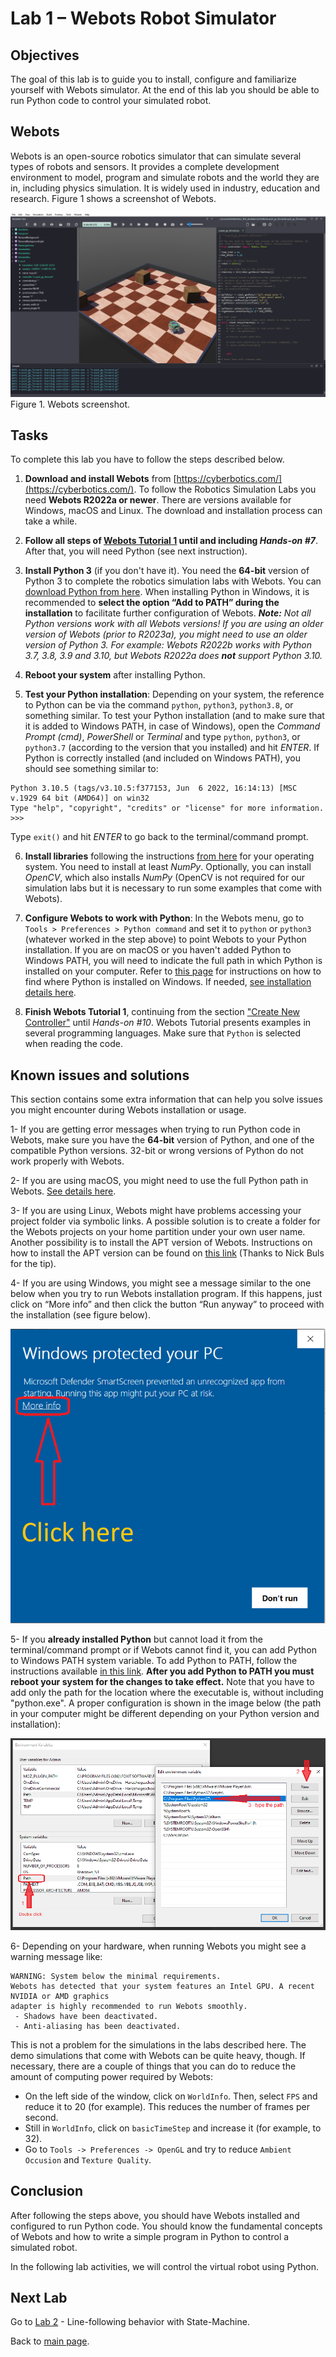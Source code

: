 # Lab 1 – Webots Robot Simulator

## Objectives

The goal of this lab is to guide you to install, configure and familiarize yourself with Webots simulator. At the end of this lab you should be able to run Python code to control your simulated robot. 

## Webots
Webots is an open-source robotics simulator that can simulate several types of robots and sensors. It provides a complete development environment to model, program and simulate robots and the world they are in, including physics simulation. It is widely used in industry, education and research. Figure 1 shows a screenshot of Webots.

![Webots screenshot](../Lab1/Webots_screenshot.png)
Figure 1. Webots screenshot.

## Tasks
To complete this lab you have to follow the steps described below. 

1. **Download and install Webots** from [https://cyberbotics.com/](https://cyberbotics.com/). To follow the Robotics Simulation Labs you need **Webots R2022a or newer**. There are versions available for Windows, macOS and Linux. The download and installation process can take a while.
 
2. **Follow all steps of [Webots Tutorial 1](https://cyberbotics.com/doc/guide/tutorial-1-your-first-simulation-in-webots) until and including _Hands-on #7_**. After that, you will need Python (see next instruction).

3. **Install Python 3** (if you don't have it). You need the **64-bit** version of Python 3 to complete the robotics simulation labs with Webots. You can [download Python from here](https://www.python.org/downloads/). When installing Python in Windows, it is recommended to **select the option “Add to PATH” during the installation** to facilitate further configuration of Webots.
 _**Note:** Not all Python versions work with all Webots versions! If you are using an older version of Webots (prior to R2023a), you might need to use an older version of Python 3. For example: Webots R2022b works with Python 3.7, 3.8, 3.9 and 3.10, but Webots R2022a does **not** support Python 3.10._ 

4. **Reboot your system** after installing Python.  

5. **Test your Python installation**: Depending on your system, the reference to Python can be via the command `python`, `python3`, `python3.8`, or something similar. To test your Python installation (and to make sure that it is added to Windows PATH, in case of Windows), open the _Command Prompt (cmd)_, _PowerShell_ or _Terminal_ and type `python`, `python3`, or `python3.7` (according to the version that you installed) and hit _ENTER_. If Python is correctly installed (and included on Windows PATH), you should see something similar to:
```
Python 3.10.5 (tags/v3.10.5:f377153, Jun  6 2022, 16:14:13) [MSC v.1929 64 bit (AMD64)] on win32
Type "help", "copyright", "credits" or "license" for more information.
>>>
```
  Type `exit()` and hit _ENTER_ to go back to the terminal/command prompt.

6. **Install libraries** following the instructions [from here](https://cyberbotics.com/doc/guide/using-python#libraries) for your operating system. You need to install at least _NumPy_. Optionally, you can install _OpenCV_, which also installs _NumPy_ (OpenCV is not required for our simulation labs but it is necessary to run some examples that come with Webots). 

7. **Configure Webots to work with Python**: In the Webots menu, go to `Tools > Preferences > Python command` and set it to `python` or `python3` (whatever worked in the step above) to point Webots to your Python installation. If you are on macOS or you haven't added Python to Windows PATH, you will need to indicate the full path in which Python is installed on your computer. Refer to [this page](https://datatofish.com/locate-python-windows/) for instructions on how to find where Python is installed on Windows. If needed, [see installation details here](https://cyberbotics.com/doc/guide/using-python#installation).

8. **Finish Webots Tutorial 1**, continuing from the section ["Create New Controller"](https://cyberbotics.com/doc/guide/tutorial-1-your-first-simulation-in-webots?tab-language=python#create-a-new-controller) until _Hands-on #10_. Webots Tutorial presents examples in several programming languages. Make sure that `Python` is selected when reading the code. 

## Known issues and solutions

This section contains some extra information that can help you solve issues you might encounter during Webots installation or usage.

1- If you are getting error messages when trying to run Python code in Webots, make sure you have the **64-bit** version of Python, and one of the compatible Python versions. 32-bit or wrong versions of Python do not work properly with Webots.

2- If you are using macOS, you might need to use the full Python path in Webots. [See details here](https://cyberbotics.com/doc/guide/using-python#macos-installation).

3- If you are using Linux, Webots might have problems accessing your project folder via symbolic links. A possible solution is to create a folder for the Webots projects on your home partition under your own user name. Another possibility is to install the APT version of Webots. Instructions on how to install the APT version can be found on [this link](https://www.cyberbotics.com/doc/guide/installation-procedure) (Thanks to Nick Buls for the tip).

4- If you are using Windows, you might see a message similar to the one below when you try to run Webots installation program. If this happens, just click on “More info” and then click the button “Run anyway” to proceed with the installation (see figure below).

  ![Windows message](../Lab1/windows_message.png)


5- If you **already installed Python** but cannot load it from the terminal/command prompt or if Webots cannot find it, you can add Python to Windows PATH system variable. To add Python to PATH, follow the instructions available [in this link](https://datatofish.com/add-python-to-windows-path/). **After you add Python to PATH you must reboot your system for the changes to take effect.** Note that you have to add only the path for the location where the executable is, without including "python.exe". A proper configuration is shown in the image below (the path in your computer might be different depending on your Python version and installation):

![windows_path_variable_python.png](windows_path_variable_python.png)


6- Depending on your hardware, when running Webots you might see a warning message like: 

```
WARNING: System below the minimal requirements.
Webots has detected that your system features an Intel GPU. A recent NVIDIA or AMD graphics
adapter is highly recommended to run Webots smoothly. 
 - Shadows have been deactivated.
 - Anti-aliasing has been deactivated.
```

This is not a problem for the simulations in the labs described here. The demo simulations that come with Webots can be quite heavy, though. If necessary, there are a couple of things that you can do to reduce the amount of computing power required by Webots:
- On the left side of the window, click on `WorldInfo`. Then, select `FPS` and reduce it to 20 (for example). This reduces the number of frames per second.
- Still in `WorldInfo`, click on `basicTimeStep` and increase it (for example, to 32).
- Go to `Tools -> Preferences -> OpenGL` and try to reduce `Ambient Occusion` and `Texture Quality`.



## Conclusion
After following the steps above, you should have Webots installed and configured to run Python code. You should know the fundamental concepts of Webots and how to write a simple program in Python to control a simulated robot.

In the following lab activities, we will control the virtual robot using Python.

## Next Lab
Go to [Lab 2](../Lab2/ReadMe.md) - Line-following behavior with State-Machine.

Back to [main page](../README.md).
